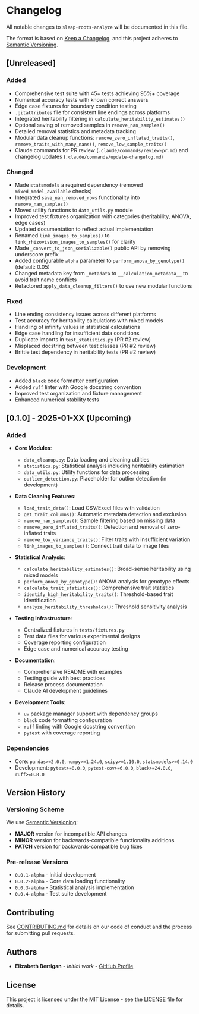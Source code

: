 # Changelog

All notable changes to `sleap-roots-analyze` will be documented in this file.

The format is based on [Keep a Changelog](https://keepachangelog.com/en/1.1.0/),
and this project adheres to [Semantic Versioning](https://semver.org/spec/v2.0.0.html).

## [Unreleased]

### Added
- Comprehensive test suite with 45+ tests achieving 95%+ coverage
- Numerical accuracy tests with known correct answers
- Edge case fixtures for boundary condition testing
- `.gitattributes` file for consistent line endings across platforms
- Integrated heritability filtering in `calculate_heritability_estimates()`
- Optional saving of removed samples in `remove_nan_samples()`
- Detailed removal statistics and metadata tracking
- Modular data cleanup functions: `remove_zero_inflated_traits()`, `remove_traits_with_many_nans()`, `remove_low_sample_traits()`
- Claude commands for PR review (`.claude/commands/review-pr.md`) and changelog updates (`.claude/commands/update-changelog.md`)

### Changed
- Made `statsmodels` a required dependency (removed `mixed_model_available` checks)
- Integrated `save_nan_removed_rows` functionality into `remove_nan_samples()`
- Moved utility functions to `data_utils.py` module
- Improved test fixtures organization with categories (heritability, ANOVA, edge cases)
- Updated documentation to reflect actual implementation
- Renamed `link_images_to_samples()` to `link_rhizovision_images_to_samples()` for clarity
- Made `_convert_to_json_serializable()` public API by removing underscore prefix
- Added configurable `alpha` parameter to `perform_anova_by_genotype()` (default: 0.05)
- Changed metadata key from `_metadata` to `__calculation_metadata__` to avoid trait name conflicts
- Refactored `apply_data_cleanup_filters()` to use new modular functions

### Fixed
- Line ending consistency issues across different platforms
- Test accuracy for heritability calculations with mixed models
- Handling of infinity values in statistical calculations
- Edge case handling for insufficient data conditions
- Duplicate imports in `test_statistics.py` (PR #2 review)
- Misplaced docstring between test classes (PR #2 review)
- Brittle test dependency in heritability tests (PR #2 review)

### Development
- Added `black` code formatter configuration
- Added `ruff` linter with Google docstring convention
- Improved test organization and fixture management
- Enhanced numerical stability tests

## [0.1.0] - 2025-01-XX (Upcoming)

### Added
- **Core Modules**:
  - `data_cleanup.py`: Data loading and cleaning utilities
  - `statistics.py`: Statistical analysis including heritability estimation
  - `data_utils.py`: Utility functions for data processing
  - `outlier_detection.py`: Placeholder for outlier detection (in development)

- **Data Cleaning Features**:
  - `load_trait_data()`: Load CSV/Excel files with validation
  - `get_trait_columns()`: Automatic metadata detection and exclusion
  - `remove_nan_samples()`: Sample filtering based on missing data
  - `remove_zero_inflated_traits()`: Detection and removal of zero-inflated traits
  - `remove_low_variance_traits()`: Filter traits with insufficient variation
  - `link_images_to_samples()`: Connect trait data to image files

- **Statistical Analysis**:
  - `calculate_heritability_estimates()`: Broad-sense heritability using mixed models
  - `perform_anova_by_genotype()`: ANOVA analysis for genotype effects
  - `calculate_trait_statistics()`: Comprehensive trait statistics
  - `identify_high_heritability_traits()`: Threshold-based trait identification
  - `analyze_heritability_thresholds()`: Threshold sensitivity analysis

- **Testing Infrastructure**:
  - Centralized fixtures in `tests/fixtures.py`
  - Test data files for various experimental designs
  - Coverage reporting configuration
  - Edge case and numerical accuracy testing

- **Documentation**:
  - Comprehensive README with examples
  - Testing guide with best practices
  - Release process documentation
  - Claude AI development guidelines

- **Development Tools**:
  - `uv` package manager support with dependency groups
  - `black` code formatting configuration
  - `ruff` linting with Google docstring convention
  - `pytest` with coverage reporting

### Dependencies
- Core: `pandas>=2.0.0`, `numpy>=1.24.0`, `scipy>=1.10.0`, `statsmodels>=0.14.0`
- Development: `pytest>=8.0.0`, `pytest-cov>=6.0.0`, `black>=24.0.0`, `ruff>=0.8.0`

## Version History

### Versioning Scheme

We use [Semantic Versioning](https://semver.org/):
- **MAJOR** version for incompatible API changes
- **MINOR** version for backwards-compatible functionality additions  
- **PATCH** version for backwards-compatible bug fixes

### Pre-release Versions

- `0.0.1-alpha` - Initial development
- `0.0.2-alpha` - Core data loading functionality
- `0.0.3-alpha` - Statistical analysis implementation
- `0.0.4-alpha` - Test suite development

## Contributing

See [CONTRIBUTING.md](CONTRIBUTING.md) for details on our code of conduct and the process for submitting pull requests.

## Authors

* **Elizabeth Berrigan** - *Initial work* - [GitHub Profile](https://github.com/eberrigan)

## License

This project is licensed under the MIT License - see the [LICENSE](LICENSE) file for details.